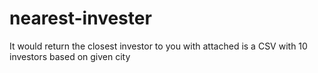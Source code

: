 # nearest-invester
It would return the closest investor to you with attached is a CSV with 10 investors based on given city
